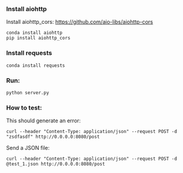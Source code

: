 
### Install aiohttp 
Install aiohttp\_cors: https://github.com/aio-libs/aiohttp-cors

```
conda install aiohttp
pip install aiohttp_cors
```

### Install requests
```
conda install requests
```

### Run:
```
python server.py
```

### How to test:
This should generate an error:
```
curl --header "Content-Type: application/json" --request POST -d "zsdfasdf" http://0.0.0.0:8080/post
```

Send a JSON file:
```
curl --header "Content-Type: application/json" --request POST -d @test_1.json http://0.0.0.0:8080/post 
```

